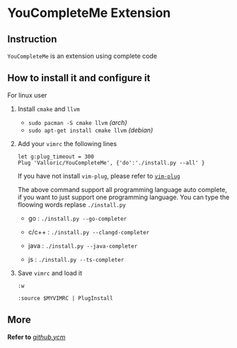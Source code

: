 # YouCompleteMe Extension 


## Instruction 
`YouCompleteMe` is an extension using complete code  



## How to install it and configure it 

For linux user 

1. Install `cmake` and `llvm` 

    - `sudo pacman -S cmake llvm` *(arch)*
    - `sudo apt-get install cmake llvm` *(debian)*

2. Add your `vimrc` the following lines 

    ```vim
    let g:plug_timeout = 300
    Plug 'Valloric/YouCompleteMe', {'do':'./install.py --all' }
    ```
    If you have not install `vim-plug`, please refer to [`vim-plug`](./install_vim_extension.md)

    The above command support all programming language auto complete, if you want to just support one programming language. You can type the floowing words replase `./install.py`

    - go : `./install.py --go-completer`
        
    - c/c++ : `./install.py --clangd-completer`
    - java : `./install.py --java-completer`
    - js : `./install.py --ts-completer`

3. Save `vimrc` and load it 

    `:w`

    `:source $MYVIMRC | PlugInstall`  

## More 

**Refer to** [*github.ycm*](https://github.com/ycm-core/YouCompleteMe)